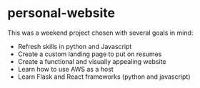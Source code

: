 # personal-website

This was a weekend project chosen with several goals in mind:
- Refresh skills in python and Javascript
- Create a custom landing page to put on resumes
- Create a functional and visually appealing website
- Learn how to use AWS as a host
- Learn Flask and React frameworks (python and javascript)

